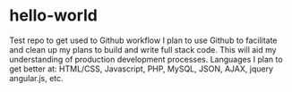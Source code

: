 # hello-world
Test repo to get used to Github workflow
I plan to use Github to facilitate and clean up my plans to build and write full stack code.  This will aid my understanding of production development processes.  Languages I plan to get better at: HTML/CSS, Javascript, PHP, MySQL, JSON, AJAX, jquery angular.js, etc.
